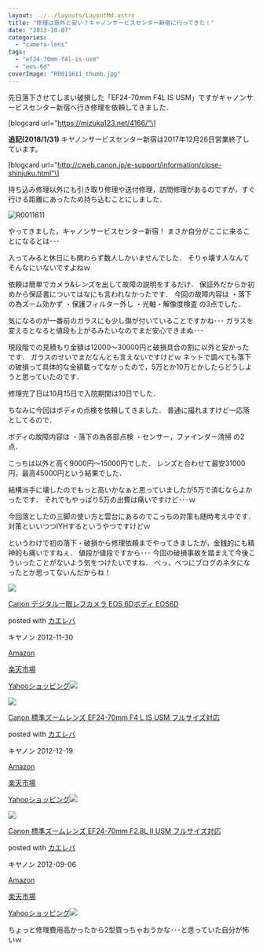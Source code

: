```yaml
---
layout: ../../layouts/LayoutMd.astro
title: "修理は意外と安い？キャノンサービスセンター新宿に行ってきた！"
date: "2013-10-07"
categories: 
  - "camera-lens"
tags: 
  - "ef24-70mm-f4l-is-usm"
  - "eos-6d"
coverImage: "R0011611_thumb.jpg"
---
```


先日落下させてしまい破損した「EF24-70mm F4L IS USM」ですがキャノンサービスセンター新宿へ行き修理を依頼してきました．

\[blogcard url="https://mizuka123.net/4166/"\]

**追記(2018/1/31)** キヤノンサービスセンター新宿は2017年12月26日営業終了しています。

\[blogcard url="http://cweb.canon.jp/e-support/information/close-shinjuku.html"\]

持ち込み修理以外にも引き取り修理や送付修理，訪問修理があるのですが，すぐ行ける距離にあったため持ち込むことにしました．

![R0011611](/archive/images/R00116113.jpg "R0011611")

やってきました，キャノンサービスセンター新宿！ まさか自分がここに来ることになるとは･･･

入ってみると休日にも関わらず数人しかいませんでした． そりゃ壊す人なんてそんなにいないですよねｗ

依頼は簡単でカメラ&レンズを出して故障の説明をするだけ． 保証外だからか初めから保証書についてはなにも言われなかったです． 今回の故障内容は ・落下の為ズーム効かず ・保護フィルター外し ・光軸・解像度検査 の3点でした．

気になるのが一番前のガラスにも少し傷が付いていることですかね･･･ ガラスを変えるとなると値段も上がるみたいなのでまだ安心できまぬ･･･

現段階での見積もり金額は12000～30000円と破損具合の割に以外と安かったです． ガラスのせいでまだなんとも言えないですけどｗ ネットで調べても落下の破損って具体的な金額載ってなかったので，5万とか10万とかしたらどうしようと思っていたのです．

修理完了日は10月15日で入院期間は10日でした．

ちなみに今回はボディの点検を依頼してきました． 普通に撮れますけど一応落としてるので．

ボディの故障内容は ・落下の為各部点検 ・センサー，ファインダー清掃 の2点．

こっちは以外と高く9000円～15000円でした． レンズと合わせて最安31000円，最高45000円という結果でした．

結構派手に壊したのでもっと高いかなぁと思っていましたが5万で済むならよかったです． それでもやっぱり5万の出費は痛いですけど･･･ｗ

今回落としたの三脚の使い方と雲台にあるのでこっちの対策も随時考え中です． 対策といいつつIYHするというやつですけどｗ

というわけで初の落下・破損から修理依頼までやってきましたが，金銭的にも精神的も痛いですねぇ． 値段が値段ですから･･･ 今回の破損事故を踏まえて今後こういったことがないよう気をつけたいですね． べっ，べつにブログのネタになったとか思ってないんだからね！

[![](/archive/images/51q7Z2F6dkL._SL160_.jpg)](https://www.amazon.co.jp/exec/obidos/ASIN/B009C6VADE/mizuka123-22/ref=nosim/)

[Canon デジタル一眼レフカメラ EOS 6Dボディ EOS6D](https://www.amazon.co.jp/exec/obidos/ASIN/B009C6VADE/mizuka123-22/ref=nosim/)

posted with [カエレバ](http://kaereba.com)

キヤノン 2012-11-30

[Amazon](http://www.amazon.co.jp/gp/search?keywords=EOS6D&__mk_ja_JP=%83J%83%5E%83J%83i&tag=mizuka123-22 "アマゾン")

[楽天市場](http://hb.afl.rakuten.co.jp/hgc/032b53ee.4b34c5ee.0f4a541e.f440145e/?pc=http%3A%2F%2Fsearch.rakuten.co.jp%2Fsearch%2Fmall%2FEOS6D%2F-%2Ff.1-p.1-s.1-sf.0-st.A-v.2%3Fx%3D0%26scid%3Daf_ich_link_urltxt%26m%3Dhttp%3A%2F%2Fm.rakuten.co.jp%2F "楽天市場")

[Yahooショッピング![](//ad.jp.ap.valuecommerce.com/servlet/gifbanner?sid=3066752&pid=881990642)](//ck.jp.ap.valuecommerce.com/servlet/referral?sid=3066752&pid=881990642&vc_url=http%3A%2F%2Fshopping.search.yahoo.co.jp%2Fsearch%3FuIv%3Don%26ei%3DUTF-8%26tab_ex%3Dcommerce%26slider%3D0%26va%3DEOS6D "Yahooショッピング")

[![](/archive/images/51tVEim0J-L._SL160_.jpg)](https://www.amazon.co.jp/exec/obidos/ASIN/B00A2I1D56/mizuka123-22/ref=nosim/)

[Canon 標準ズームレンズ EF24-70mm F4 L IS USM フルサイズ対応](https://www.amazon.co.jp/exec/obidos/ASIN/B00A2I1D56/mizuka123-22/ref=nosim/)

posted with [カエレバ](http://kaereba.com)

キヤノン 2012-12-19

[Amazon](http://www.amazon.co.jp/gp/search?keywords=EF24-70mm&__mk_ja_JP=%83J%83%5E%83J%83i&tag=mizuka123-22 "アマゾン")

[楽天市場](http://hb.afl.rakuten.co.jp/hgc/032b53ee.4b34c5ee.0f4a541e.f440145e/?pc=http%3A%2F%2Fsearch.rakuten.co.jp%2Fsearch%2Fmall%2FEF24-70mm%2F-%2Ff.1-p.1-s.1-sf.0-st.A-v.2%3Fx%3D0%26scid%3Daf_ich_link_urltxt%26m%3Dhttp%3A%2F%2Fm.rakuten.co.jp%2F "楽天市場")

[Yahooショッピング![](//ad.jp.ap.valuecommerce.com/servlet/gifbanner?sid=3066752&pid=881990642)](//ck.jp.ap.valuecommerce.com/servlet/referral?sid=3066752&pid=881990642&vc_url=http%3A%2F%2Fshopping.search.yahoo.co.jp%2Fsearch%3FuIv%3Don%26ei%3DUTF-8%26tab_ex%3Dcommerce%26slider%3D0%26va%3DEF24-70mm "Yahooショッピング")

[![](/archive/images/51ple2AaKJL._SL160_.jpg)](https://www.amazon.co.jp/exec/obidos/ASIN/B0076FS09A/mizuka123-22/ref=nosim/)

[Canon 標準ズームレンズ EF24-70mm F2.8L II USM フルサイズ対応](https://www.amazon.co.jp/exec/obidos/ASIN/B0076FS09A/mizuka123-22/ref=nosim/)

posted with [カエレバ](http://kaereba.com)

キヤノン 2012-09-06

[Amazon](http://www.amazon.co.jp/gp/search?keywords=EF24-70mm%20F2.8L&__mk_ja_JP=%83J%83%5E%83J%83i&tag=mizuka123-22 "アマゾン")

[楽天市場](http://hb.afl.rakuten.co.jp/hgc/032b53ee.4b34c5ee.0f4a541e.f440145e/?pc=http%3A%2F%2Fsearch.rakuten.co.jp%2Fsearch%2Fmall%2FEF24-70mm%2520F2.8L%2F-%2Ff.1-p.1-s.1-sf.0-st.A-v.2%3Fx%3D0%26scid%3Daf_ich_link_urltxt%26m%3Dhttp%3A%2F%2Fm.rakuten.co.jp%2F "楽天市場")

[Yahooショッピング![](//ad.jp.ap.valuecommerce.com/servlet/gifbanner?sid=3066752&pid=881990642)](//ck.jp.ap.valuecommerce.com/servlet/referral?sid=3066752&pid=881990642&vc_url=http%3A%2F%2Fshopping.search.yahoo.co.jp%2Fsearch%3FuIv%3Don%26ei%3DUTF-8%26tab_ex%3Dcommerce%26slider%3D0%26va%3DEF24-70mm%2520F2.8L "Yahooショッピング")

ちょっと修理費用高かったから2型買っちゃおうかな･･･と思っていた自分が怖いｗ
